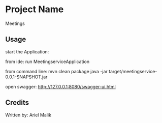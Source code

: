 # Project Name

Meetings

## Usage

start the Application: 

from ide:
run MeetingserviceApplication

from command line:
mvn clean package
java -jar target/meetingservice-0.0.1-SNAPSHOT.jar

open swagger: 
http://127.0.0.1:8080/swagger-ui.html


## Credits

Written by: Ariel Malik